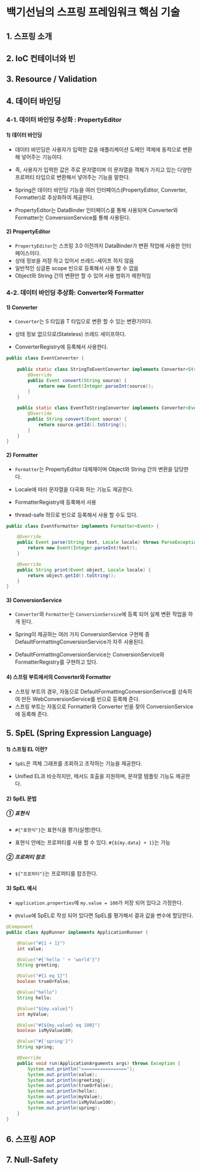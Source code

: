 # 백기선님의 스프링 프레임워크 핵심 기술

## 1. 스프링 소개
## 2. IoC 컨테이너와 빈
## 3. Resource / Validation

## 4. 데이터 바인딩

### 4-1. 데이터 바인딩 추상화 : PropertyEditor

#### 1) 데이터 바인딩

* 데이터 바인딩은 사용자가 입력한 값을 애플리케이션 도메인 객체에 동적으로 변환해 넣어주는 기능이다.

* 즉, 사용자가 입력한 값은 주로 문자열이며 이 문자열을 객체가 가지고 있는 다양한 프로퍼티 타입으로 변환해서 넣어주는 기능을 말한다.

* Spring은 데이터 바인딩 기능을 여러 인터페이스(PropertyEditor, Converter, Formatter)로 추상화하여 제공한다.

* PropertyEditor는 DataBinder 인터페이스를 통해 사용되며 Converter와 Formatter는 ConversionService를 통해 사용된다.

#### 2) PropertyEditor

* `PropertyEditor`는 스프링 3.0 이전까지 DataBinder가 변환 작업에 사용한 인터페이스이다.
 
* 상태 정보을 저장 하고 있어서 쓰레드-세이프 하지 않음
 
* 일반적인 싱글톤 scope 빈으로 등록해서 사용 할 수 없음 
 
* Object와 String 간의 변환만 할 수 있어 사용 범위가 제한적임

### 4-2. 데이터 바인딩 추상화: Converter와 Formatter

#### 1) Converter

* `Converter`는 S 타입을 T 타입으로 변환 할 수 있는 변환기이다.

* 상태 정보 없으므로(Stateless) 쓰레드 세이프하다.

* ConverterRegistry에 등록해서 사용한다.

```java
public class EventConverter {
    
    public static class StringToEventConverter implements Converter<String, Event>{
        @Override
        public Event convert(String source) {
            return new Event(Integer.parseInt(source));
        }
    }

    public static class EventToStringConverter implements Converter<Event, String>{
        @Override
        public String convert(Event source) {
            return source.getId().toString();
        }
    }
}
```

#### 2) Formatter

* `Formatter`는 PropertyEditor 대체재이며 Object와 String 간의 변환을 담당한다.

* Locale에 따라 문자열을 다국화 하는 기능도 제공한다.

* FormatterRegistry에 등록해서 사용

* thread-safe 하므로 빈으로 등록해서 사용 할 수도 있다.

```java
public class EventFormatter implements Formatter<Event> {

    @Override
    public Event parse(String text, Locale locale) throws ParseException {
        return new Event(Integer.parseInt(text));
    }

    @Override
    public String print(Event object, Locale locale) {
        return object.getId().toString();
    }
}
```

#### 3) ConversionService

* `Converter`와 `Formatter`는 `ConversionService`에 등록 되어 실제 변환 작업을 하게 된다.
 
* Spring이 제공하는 여러 가지 ConversionService 구현체 중 DefaultFormattingConversionService가 자주 사용된다.

* DefaultFormattingConversionService는 ConversionService와 FormatterRegistry를 구현하고 있다.

#### 4) 스프링 부트에서의 Converter와 Formatter

* 스프링 부트의 경우, 자동으로 DefaultFormattingConversionSerivce를 상속하여 만든 WebConversionService를 빈으로 등록해 준다.  
 
* 스프링 부트는 자동으로 Formatter와 Converter 빈을 찾아 ConversionService에 등록해 준다. 

## 5. SpEL (Spring Expression Language)

#### 1) 스프링 EL 이란? 

* `SpEL`은 객체 그래프를 조회하고 조작하는 기능을 제공한다.

* Unified EL과 비슷하지만, 메서드 호출을 지원하며, 문자열 템플릿 기능도 제공한다. 

#### 2) SpEL 문법

##### ① 표현식

* `#{"표현식"}`는 표현식을 평가(실행)한다.

* 표현식 안에는 프로퍼티를 사용 할 수 있다. `#{${my.data} + 1}`는 가능

##### ② 프로퍼티 참조

* `${"프로퍼티"}`는 프로퍼티를 참조한다.

#### 3) SpEL 예시

* `application.properties`에 `my.value = 100`가 저장 되어 있다고 가정한다.

* `@Value`에 SpEL로 작성 되어 있다면 SpEL를 평가해서 결과 값을 변수에 할당한다.

```java
@Component
public class AppRunner implements ApplicationRunner {

    @Value("#{1 + 1}")
    int value;

    @Value("#{'hello ' + 'world'}")
    String greeting;

    @Value("#{1 eq 1}")
    boolean trueOrFalse;

    @Value("hello")
    String hello;

    @Value("${my.value}")
    int myValue;

    @Value("#{${my.value} eq 100}")
    boolean isMyValue100;

    @Value("#{'spring'}")
    String spring;

    @Override
    public void run(ApplicationArguments args) throws Exception {
        System.out.println("=================");
        System.out.println(value);
        System.out.println(greeting);
        System.out.println(trueOrFalse);
        System.out.println(hello);
        System.out.println(myValue);
        System.out.println(isMyValue100);
        System.out.println(spring);
    }
}
```

## 6. 스프링 AOP
## 7. Null-Safety
